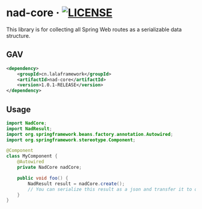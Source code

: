 # nad-core · [![LICENSE](https://img.shields.io/github/license/HuolalaTech/nad)](../LICENSE.txt)

This library is for collecting all Spring Web routes as a serializable data structure.

## GAV

```xml
<dependency>
    <groupId>cn.lalaframework</groupId>
    <artifactId>nad-core</artifactId>
    <version>1.0.1-RELEASE</version>
</dependency>
```

## Usage

```java
import NadCore;
import NadResult;
import org.springframework.beans.factory.annotation.Autowired;
import org.springframework.stereotype.Component;

@Component
class MyComponent {
    @Autowired
    private NadCore nadCore;

    public void foo() {
        NadResult result = nadCore.create();
        // You can serialize this result as a json and transfer it to other services.
    }
}
```

